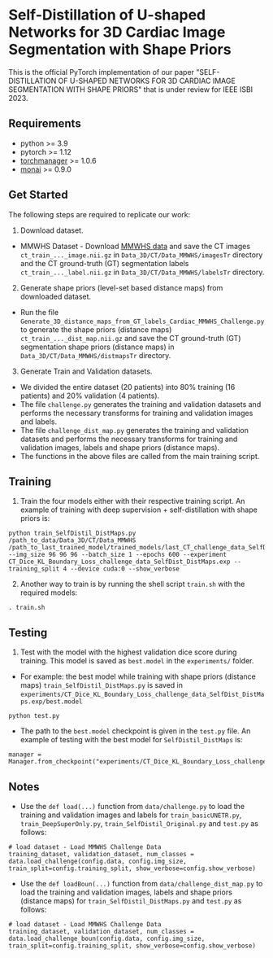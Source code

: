 # Self-Distillation of U-shaped Networks for 3D Cardiac Image Segmentation with Shape Priors

This is the official PyTorch implementation of our paper "SELF-DISTILLATION OF U-SHAPED NETWORKS FOR 3D CARDIAC IMAGE SEGMENTATION WITH SHAPE PRIORS" that is under review for IEEE ISBI 2023.

## Requirements
* python >= 3.9
* pytorch >= 1.12
* [torchmanager](https://github.com/kisonho/torchmanager) >= 1.0.6
* [monai](https://monai.io/) >= 0.9.0

## Get Started
The following steps are required to replicate our work:

1. Download dataset.
* MMWHS Dataset - Download [MMWHS data](https://zmiclab.github.io/zxh/0/mmwhs/) and save the CT images `ct_train_..._image.nii.gz` in `Data_3D/CT/Data_MMWHS/imagesTr` directory and the CT ground-truth (GT) segmentation labels `ct_train_..._label.nii.gz` in `Data_3D/CT/Data_MMWHS/labelsTr` directory. 

2. Generate shape priors (level-set based distance maps) from downloaded dataset.
* Run the file `Generate_3D_distance_maps_from_GT_labels_Cardiac_MMWHS_Challenge.py` to generate the shape priors (distance maps) `ct_train_..._dist_map.nii.gz` and save the CT ground-truth (GT) segmentation shape priors (distance maps) in `Data_3D/CT/Data_MMWHS/distmapsTr` directory.

3. Generate Train and Validation datasets.
* We divided the entire dataset (20 patients) into 80% training (16 patients) and 20% validation (4 patients).
* The file `challenge.py` generates the training and validation datasets and performs the necessary transforms for training and validation images and labels.
* The file `challenge_dist_map.py` generates the training and validation datasets and performs the necessary transforms for training and validation images, labels and shape priors (distance maps).
* The functions in the above files are called from the main training script. 

## Training

1. Train the four models either with their respective training script. An example of training with deep supervision + self-distillation with shape priors is:

```
python train_SelfDistil_DistMaps.py /path_to_data/Data_3D/CT/Data_MMWHS /path_to_last_trained_model/trained_models/last_CT_challenge_data_SelfDistil_DistMaps.pth --img_size 96 96 96 --batch_size 1 --epochs 600 --experiment CT_Dice_KL_Boundary_Loss_challenge_data_SelfDist_DistMaps.exp --training_split 4 --device cuda:0 --show_verbose
```

2. Another way to train is by running the shell script `train.sh` with the required models:

```
. train.sh
```

## Testing

1. Test with the model with the highest validation dice score during training. This model is saved as `best.model` in the `experiments/` folder.
* For example: the best model while training with shape priors (distance maps) `train_SelfDistil_DistMaps.py` is saved in `experiments/CT_Dice_KL_Boundary_Loss_challenge_data_SelfDist_DistMaps.exp/best.model`

```
python test.py 
```

* The path to the `best.model` checkpoint is given in the `test.py` file. An example of testing with the best model for `SelfDistil_DistMaps` is:
```
manager = Manager.from_checkpoint("experiments/CT_Dice_KL_Boundary_Loss_challenge_data_SelfDist_DistMaps.exp/best.model")
```

## Notes
* Use the `def load(...)` function from `data/challenge.py` to load the training and validation images and labels for `train_basicUNETR.py`, `train_DeepSuperOnly.py`, `train_SelfDistil_Original.py` and `test.py` as follows:

```
# load dataset - Load MMWHS Challenge Data
training_dataset, validation_dataset, num_classes = data.load_challenge(config.data, config.img_size, train_split=config.training_split, show_verbose=config.show_verbose)        
```

* Use the `def loadBoun(...)` function from `data/challenge_dist_map.py` to load the training and validation images, labels and shape priors (distance maps) for `train_SelfDistil_DistMaps.py` and `test.py` as follows:

```
# load dataset - Load MMWHS Challenge Data
training_dataset, validation_dataset, num_classes = data.load_challenge_boun(config.data, config.img_size, train_split=config.training_split, show_verbose=config.show_verbose)
```
